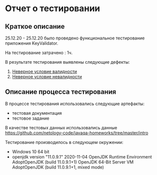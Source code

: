 # Отчет о тестировании
## Краткое описание
25.12.20 - 25.12.20 было проведено функциональное тестирование приложения KeyValidator.

На тестирование затрачено : 1ч.

В результате тестирования выявлены следующие дефекты:

1) [Неверное условие валидности](https://github.com/SamojlovaA/KeyValidator/issues/1)
2) [Неверное условие невалидности](https://github.com/SamojlovaA/KeyValidator/issues/2)

## Описание процесса тестирования
В процессе тестирования использовались следующие артефакты:
* тестовая документация
* тестовое задание

В качестве тестовых данных использовались данные https://github.com/netology-code/javaqa-homeworks/tree/master/intro

Тестирование производилось в следующем окружении:
* Windows 10 64 bit
* openjdk version "11.0.9.1" 2020-11-04
OpenJDK Runtime Environment AdoptOpenJDK (build 11.0.9.1+1)
OpenJDK 64-Bit Server VM AdoptOpenJDK (build 11.0.9.1+1, mixed mode)